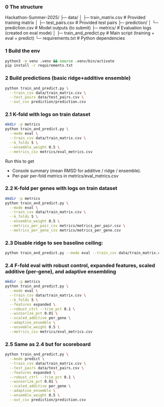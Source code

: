 ### 0 The structure
Hackathon-Summer-2025/
├─ data/
│  ├─ train_matrix.csv          # Provided training matrix
│  ├─ test_pairs.csv            # Provided test pairs
├─ prediction/
│  └─ prediction.csv            # Model outputs (to submit)
├─ metrics/                     # Evaluation logs (created on eval mode)
│
├─ train_and_predict.py         # Main script (training + eval + predict)
└─ requirements.txt             # Python dependencies

### 1 Build the env
```bash
python3 -m venv .venv && source .venv/bin/activate
pip install -r requirements.txt
```

### 2 Build predictions (basic ridge+additive ensemble)
```bash
python train_and_predict.py \
  --train_csv data/train_matrix.csv \
  --test_pairs data/test_pairs.csv \
  --out_csv prediction/prediction.csv
```

### 2.1 K-fold with logs on train dataset
```bash
mkdir -p metrics
python train_and_predict.py \
  --mode eval \
  --train_csv data/train_matrix.csv \
  --k_folds 5 \
  --ensemble_weight 0.5 \
  --metrics_csv metrics/eval_metrics.csv
```
Run this to get 
- Console summary (mean RMSD for additive / ridge / ensemble).
- Per-pair per-fold metrics in metrics/eval_metrics.csv

### 2.2 K-fold per genes with logs on train dataset
```bash
mkdir -p metrics
python train_and_predict.py \
  --mode eval \
  --train_csv data/train_matrix.csv \
  --k_folds 5 \
  --ensemble_weight 0.5 \
  --metrics_per_pair_csv metrics/metrics_per_pair.csv \
  --metrics_per_gene_csv metrics/metrics_per_gene.csv
```

### 2.3 Disable ridge to see baseline ceiling:
```bash
python train_and_predict.py --mode eval --train_csv data/train_matrix.csv --no_ridge
```

### 2.4 F-fold eval with robust control, expanded features, scaled additive (per-gene), and adaptive ensembling 
```bash
mkdir -p metrics
python train_and_predict.py \
  --mode eval \
  --train_csv data/train_matrix.csv \
  --k_folds 5 \
  --features expanded \
  --robust_ctrl --trim_pct 0.1 \
  --winsorize_pct 0.01 \
  --scaled_additive per_gene \
  --adaptive_ensemble \
  --ensemble_weight 0.5 \
  --metrics_csv metrics/eval_metrics.csv
```

### 2.5 Same as 2.4 but for scoreboard
```bash
python train_and_predict.py \
  --mode predict \
  --train_csv data/train_matrix.csv \
  --test_pairs data/test_pairs.csv \
  --features expanded \
  --robust_ctrl --trim_pct 0.1 \
  --winsorize_pct 0.01 \
  --scaled_additive per_gene \
  --adaptive_ensemble \
  --ensemble_weight 0.5 \
  --out_csv prediction/prediction.csv
```